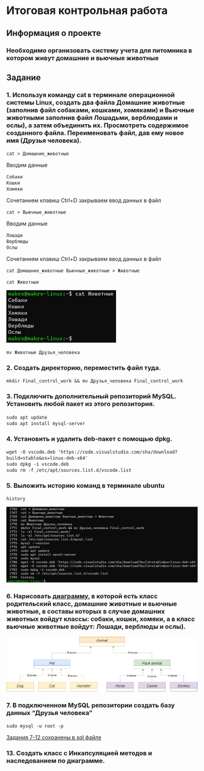 # Итоговая контрольная работа

## Информация о проекте
### Необходимо организовать систему учета для питомника в котором живут домашние и вьючные животные

## Задание

### 1. Используя команду cat в терминале операционной системы Linux, создать два файла Домашние животные (заполнив файл собаками, кошками, хомяками) и Вьючные животными заполнив файл Лошадьми, верблюдами и ослы), а затем объединить их. Просмотреть содержимое созданного файла. Переименовать файл, дав ему новое имя (Друзья человека).
```shell
cat > Домашние_животные
```
Вводим данные
```
Собаки
Кошки
Хомяки
```
Сочетанием клавиш Ctrl+D закрываем ввод данных в файл
```shell
cat > Вьючные_животные
```
Вводим данные
```
Лошади
Верблюды
Ослы
```
Сочетанием клавиш Ctrl+D закрываем ввод данных в файл
```shell
cat Домашние_животные Вьючные_животные > Животные
```
```shell
cat Животные
```
![Вывод команды](images/01.png)
```shell
mv Животные Друзья_человека
```

### 2. Создать директорию, переместить файл туда.
```shell
mkdir Final_control_work && mv Друзья_человека Final_control_work
```

### 3. Подключить дополнительный репозиторий MySQL. Установить любой пакет из этого репозитория.
```shell
sudo apt update
sudo apt install mysql-server
```

### 4. Установить и удалить deb-пакет с помощью dpkg.
```shell
wget -O vscode.deb 'https://code.visualstudio.com/sha/download?build=stable&os=linux-deb-x64'
sudo dpkg -i vscode.deb
sudo rm -f /etc/apt/sources.list.d/vscode.list
```

### 5. Выложить историю команд в терминале ubuntu
```shell
history
```
![Вывод команды](images/02.png)

### 6. Нарисовать [диаграмму](diagram.drawio), в которой есть класс родительский класс, домашние животные и вьючные животные, в составы которых в случае домашних животных войдут классы: собаки, кошки, хомяки, а в класс вьючные животные войдут: Лошади, верблюды и ослы).
![Диаграмма](images/03.png)

### 7. В подключенном MySQL репозитории создать базу данных “Друзья человека”
```shell
sudo mysql -u root -p
```
[Задания 7-12 сохранены в sql файле](mysql_tasks.sql)

### 13. Создать класс с Инкапсуляцией методов и наследованием по диаграмме.
